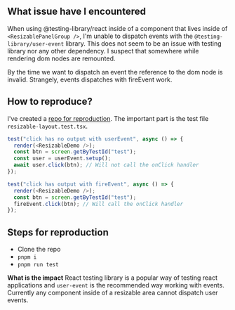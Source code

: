 ## What issue have I encountered

When using @testing-library/react inside of a component that lives inside of `<ResizablePanelGroup />`, I'm unable to dispatch events with the `@testing-library/user-event` library. This does not seem to be an issue with testing library nor any other dependency. I suspect that somewhere while rendering dom nodes are remounted.

By the time we want to dispatch an event the reference to the dom node is invalid. Strangely, events dispatches with fireEvent work.

## How to reproduce?

I've created a [repo for reproduction](https://github.com/florianmartens/resizable_example). The important part is the test file `resizable-layout.test.tsx`.

```typescript
test("click has no output with userEvent", async () => {
  render(<ResizableDemo />);
  const btn = screen.getByTestId("test");
  const user = userEvent.setup();
  await user.click(btn); // Will not call the onClick handler
});

test("click has output with fireEvent", async () => {
  render(<ResizableDemo />);
  const btn = screen.getByTestId("test");
  fireEvent.click(btn); // Will call the onClick handler
});
```

## Steps for reproduction

- Clone the repo
- `pnpm i`
- `pnpm run test`

**What is the impact**
React testing library is a popular way of testing react applications and `user-event` is the recommended way working with events. Currently any component inside of a resizable area cannot dispatch user events.
